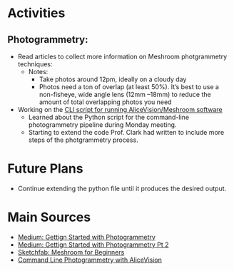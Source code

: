 # Activities

## Photogrammetry:

- Read articles to collect more information on Meshroom photgrammetry techniques:
  - Notes:
    - Take photos around 12pm, ideally on a cloudy day
    - Photos need a ton of overlap (at least 50%). It’s best to use a non-fisheye, wide angle lens (12mm –18mm) to reduce the amount of total overlapping photos you need
- Working on the [CLI script for running AliceVision/Meshroom software](https://github.com/anthonyjclark/MeshroomCLI)
  - Learned about the Python script for the command-line photogrammetry pipeline during Monday meeting.
  - Starting to extend the code Prof. Clark had written to include more steps of the photgrammetry process.

# Future Plans

- Continue extending the python file until it produces the desired output.

# Main Sources

  - [Medium: Gettign Started with Photogrammetry](https://medium.com/realities-io/getting-started-with-photogrammetry-d0a6ee40cb72)
  - [Medium: Gettign Started with Photogrammetry Pt 2](https://medium.com/realities-io/getting-started-with-photogrammetry-part-2-f957c9e8d61d)
  - [Sketchfab: Meshroom for Beginners](https://sketchfab.com/blogs/community/tutorial-meshroom-for-beginners)
  - [Command Line Photogrammetry with AliceVision](http://filmicworlds.com/blog/command-line-photogrammetry-with-alicevision/)
